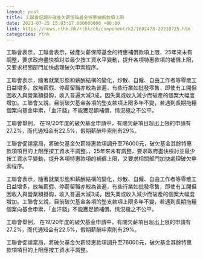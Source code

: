 ```yaml
---
layout: post
title: 工聯會促調升破產欠薪保障基金特惠補償款項上限
date: 2021-07-25 15:03:17.000000000 +08:00
link: https://news.rthk.hk/rthk/ch/component/k2/1602478-20210725.htm
categories: rthk
---
```


工聯會表示，工聯會表示，破產欠薪保障基金的特惠補償款項上限，25年來未有調整，要求政府盡快檢討並最少按工資水平變動，提升各項特惠款項的補償上限，又要求相關部門加快處理破欠申索程序。

工聯會表示，隨著就業形態和薪酬結構的變化，炒散、自僱、自由工作者等零散工日益增多，放無薪假、停薪留職亦較為普遍，有些行業如批發零售，即使有工開但因收入與營業額掛鈎，收入普遍大減3成，因失業或收入減少而破產的個案大幅度增加。工聯會又說，目前破欠基金各項的墊支款項上限多年不變，若遇到長期拖糧個案向基金申索，「血汗錢」不能獲足額補償，情況極之不公平。

工聯會舉例， 在19/20年度的破欠基金申請中，有關欠薪項目超出上限的申請有27.2%，而代通知金有22.5%，假期薪酬申索則有29%。

工聯會促請當局，將破欠基金欠薪特惠款項調升至76000元，破欠基金其餘特惠款項項目的上限應按工資水平調整。，25年來未有調整，要求政府盡快檢討並最少按工資水平變動，提升各項特惠款項的補償上限，又要求相關部門加快處理破欠申索程序。

工聯會表示，隨著就業形態和薪酬結構的變化，炒散、自僱、自由工作者等零散工日益增多，放無薪假、停薪留職亦較為普遍，有些行業如批發零售，即使有工開但因收入與營業額掛鈎，收入普遍大減3成，因失業或收入減少而破產的個案大幅度增加。工聯會又說，目前破欠基金各項的墊支款項上限多年不變，若遇到長期拖糧個案向基金申索，「血汗錢」不能獲足額補償，情況極之不公平。

工聯會舉例， 在19/20年度的破欠基金申請中，有關欠薪項目超出上限的申請有27.2%，而代通知金有22.5%，假期薪酬申索則有29%。

工聯會促請當局，將破欠基金欠薪特惠款項調升至76000元，破欠基金其餘特惠款項項目的上限應按工資水平調整。
